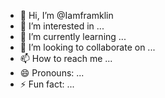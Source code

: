 - 👋 Hi, I’m @Iamframklin
- 👀 I’m interested in ...
- 🌱 I’m currently learning ...
- 💞️ I’m looking to collaborate on ...
- 📫 How to reach me ...
- 😄 Pronouns: ...
- ⚡ Fun fact: ...

<!---
Iamframklin/Iamframklin is a ✨ special ✨ repository because its `README.md` (this file) appears on your GitHub profile.
You can click the Preview link to take a look at your changes.
--->
